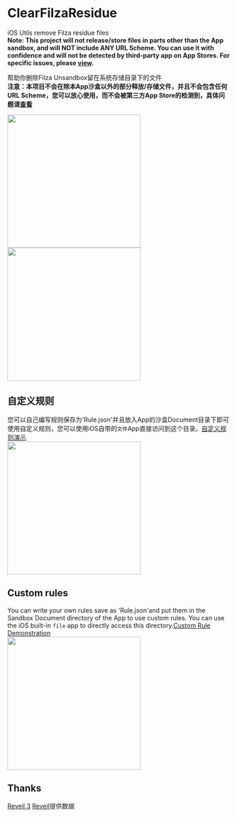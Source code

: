 # ClearFilzaResidue
iOS Utils remove Filza residue files  
**Note: This project will not release/store files in parts other than the App sandbox, and will NOT include ANY URL Scheme. You can use it with confidence and will not be detected by third-party app on App Stores. For specific issues, please [view](https://bsky.app/profile/opa334.bsky.social/post/3ll7zkia24c2s).**  

帮助你删除Filza Unsandbox留在系统存储目录下的文件  
**注意：本项目不会在除本App沙盒以外的部分释放/存储文件，并且不会包含任何URL Scheme，您可以放心使用，而不会被第三方App Store的检测到，具体问题请[查看](https://bsky.app/profile/opa334.bsky.social/post/3ll7zkia24c2s)**  

<img src="https://github.com/user-attachments/assets/f4b81b03-02b1-45cf-950d-6e28f4cbea5d" width="300px"/>
<img src="https://github.com/user-attachments/assets/60a3007d-9787-4a22-a5b7-7c2f590d2849" width="300px"/>

## 自定义规则
您可以自己编写规则保存为'Rule.json'并且放入App的沙盒Document目录下即可使用自定义规则，您可以使用iOS自带的`文件`App直接访问到这个目录。[自定义规则演示](https://github.com/DevelopCubeLab/ClearFilzaResidue/blob/main/Guide/zh/Rule.json)  
<img src="https://github.com/user-attachments/assets/18462199-847e-4a06-a395-c946202f18b3" width="300px"/>

## Custom rules
You can write your own rules save as 'Rule.json'and put them in the Sandbox Document directory of the App to use custom rules. You can use the iOS built-in `file` app to directly access this directory.[Custom Rule Demonstration](https://github.com/DevelopCubeLab/ClearFilzaResidue/blob/main/Guide/en/Rule.json)  
<img src="https://github.com/user-attachments/assets/1883869b-6108-4145-9d07-fd6f33b75bec" width="300px"/>

## Thanks
[Reveil 3](https://havoc.app/package/reveil) 
[Reveil](https://github.com/roothider/Reveil)提供数据
